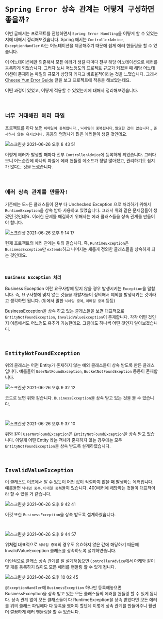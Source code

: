 # `Spring Error 상속 관계는 어떻게 구성하면 좋을까?`

이번 글에서는 프로젝트를 진행하면서 `Spring Error Handling`을 어떻게 할 수 있었는지에 대해서 정리해보겠습니다. Spring 에서는 `ControllerAdvice`, `ExceptionHandler` 라는 어노테이션을 제공해주기 때문에 쉽게 에러 핸들링을 할 수 있습니다. 

이 어노테이션에만 의존해서 모든 에러가 생길 때마다 전부 해당 어노테이션으로 에러를 등록하게 되었습니다. 그러다 보니 어느정도의 프로젝트 규모가 커졌을 때 해당 어노테이션이 존재하는 파일의 규모가 상당히 커지고 비효율적이라는 것을 느꼈습니다.
그래서 [Cheese Yun Error Guide](https://cheese10yun.github.io/spring-guide-exception/) 글을 보고 프로젝트에 적용을 해보았는데요. 

어떤 과정이 있었고, 어떻게 적용할 수 있었는지에 대해서 정리해보겠습니다. 

<br>

## `너무 거대해진 에러 파일`

프로젝트를 하다 보면 `이메일이 중복됩니다.`, `닉네임이 중복됩니다`, `필요한 값이 없습니다.`, `존재하지 않는 유저입니다.` 등등의 엄청나게 많은 에러들이 생길 것인데요. 

![스크린샷 2021-06-26 오후 8 43 51](https://user-images.githubusercontent.com/45676906/123511901-39b20e00-d6bf-11eb-9652-0670f704fc11.png)

이렇게 에러가 발생할 때마다 전부 `ControllerAdvice`에 등록하게 되었습니다. 그러다 보니 어느순간에 하나의 파일에 에러 핸들링 메소드가 정말 많아졌고, 관리하기도 쉽지가 않다는 것을 느꼈습니다.
 
<br>

## `에러 상속 관계를 만들자!`

기존에는 모~든 클래스들이 전부 다 Unchecked Exception 으로 처리하기 위해서 `RuntimeException`을 상속 받아 사용하고 있었습니다. 그래서 위와 같은 문제점들이 생겼던 것인데요. 이러한 문제를 해결하기 위해서는 에러 클래스들을 상속 관계를 만들어야 합니다.

![스크린샷 2021-06-26 오후 9 14 17](https://user-images.githubusercontent.com/45676906/123512634-797af480-d6c3-11eb-9e86-e2c68015cf20.png)

현재 프로젝트의 에러 관계는 위와 같습니다. 즉, `RuntimeException`은 `BusinessException`만 `extends`하고 나머지는 새롭게 정의한 클래스들을 상속하게 되는 것인데요. 

<br>

### `Business Exception 처리`

Business Exception 이란 요구사항에 맞지 않을 경우 발생시키는 `Exception`을 말합니다. 즉, 요구사항에 맞지 않는 것들을 개발자들이 정의해서 예외를 발생시키는 것이라고 생각하면 됩니다. (위에서 말한 `닉네임 중복`, `이메일 중복` 등등)

BusinessException을 상속 하고 있는 클래스들을 보면 대표적으로 `EntityNotFoundException`, `InvalidValueException`이 존재합니다. 각각 어떤 것인지 이름에서도 어느정도 유추가 가능한데요. 그럼에도 하나씩 어떤 것인지 알아보겠습니다. 

<br>

## `EntityNotFoundException`

위의 클래스는 어떤 Entity가 존재하지 않는 예외 클래스들이 상속 받도록 만든 클래스입니다. 예를들어 `UserNotFoundException`, `BucketNotFoundExeption` 등등이 존재합니다. 

![스크린샷 2021-06-26 오후 9 32 12](https://user-images.githubusercontent.com/45676906/123513092-1fc7f980-d6c6-11eb-8403-dd696c2beea9.png)

코드로 보면 위와 같습니다. `BusinessException`을 상속 받고 있는 것을 볼 수 있습니다. 

<br>

![스크린샷 2021-06-26 오후 9 37 10](https://user-images.githubusercontent.com/45676906/123513186-ab418a80-d6c6-11eb-9bfd-e466e9d46179.png)

위와 같이 `UserNotFoundException`은 `EntityNotFoundException`을 상속 받고 있습니다. 이렇게 어떤 Entity 라는 객체가 존재하지 않는 경우에는 모두 `EntityNotFoundException`을 상속 받도록 설계하였습니다. 

<br>

## `InvalidValueException`

이 클래스도 이름에서 알 수 있듯이 어떤 값이 적절하지 않을 때 발생하는 에러입니다. 예를들면 `닉네임 중복`, `이메일 중복`들이 있습니다. 400에러에 해당하는 것들이 대표적이라 할 수 있을 거 같습니다. 

![스크린샷 2021-06-26 오후 9 42 41](https://user-images.githubusercontent.com/45676906/123513300-7124b880-d6c7-11eb-9999-5c1c13c1c54a.png)

이것 또한 `BusinessException`을 상속 받도록 설계하였습니다. 

<br>

![스크린샷 2021-06-26 오후 9 44 57](https://user-images.githubusercontent.com/45676906/123513352-c365d980-d6c7-11eb-8d4a-3c7da3d10baa.png)

위처럼 대표적으로 `닉네임 중복`의 경우도 유효하지 않은 값에 해당하기 때문에 InvalidValueException 클래스를 상속하도록 설계하였습니다. 

이런식으로 클래스 상속 관계를 잘 설계해놓으면 `ControllerAdvice`에서 아래와 같이 몇 개를 등록하지 않아도 모든 에러를 핸들링 할 수 있게 됩니다. 

![스크린샷 2021-06-26 오후 10 02 45](https://user-images.githubusercontent.com/45676906/123513812-3ec88a80-d6ca-11eb-8807-8a2c05a43f10.png)

`@ExceptionHandler`에 `BusinessException` 하나만 등록해놓으면 BusinessException을 상속 받고 있는 모든 클래스들의 에러를 핸들링 할 수 있게 됩니다. 상속 관계 없이 모든 클래스들이 다 RuntimeException을 상속 받았다면 모든 에러를 위의 클래스 파일에다 다 등록을 했어야 할텐데 
이렇게 상속 관계를 만들어주니 훨씬 더 깔끔하게 에러 핸들링을 할 수 있습니다. 

